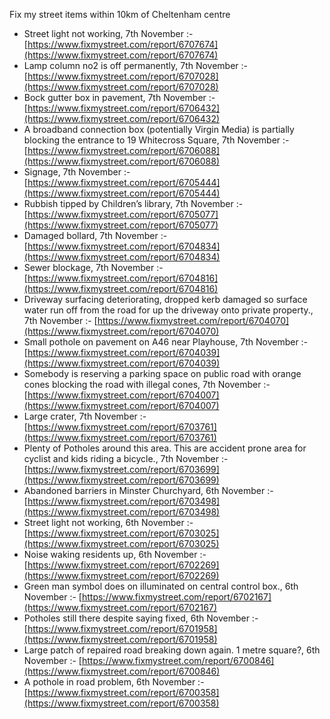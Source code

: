Fix my street items within 10km of Cheltenham centre

<!-- fix_marker starts -->

- Street light not working, 7th November :- [https://www.fixmystreet.com/report/6707674](https://www.fixmystreet.com/report/6707674)
- Lamp column no2 is off permanently, 7th November :- [https://www.fixmystreet.com/report/6707028](https://www.fixmystreet.com/report/6707028)
- Bock gutter box in pavement, 7th November :- [https://www.fixmystreet.com/report/6706432](https://www.fixmystreet.com/report/6706432)
- A broadband connection box (potentially Virgin Media) is partially blocking the entrance to 19 Whitecross Square, 7th November :- [https://www.fixmystreet.com/report/6706088](https://www.fixmystreet.com/report/6706088)
- Signage, 7th November :- [https://www.fixmystreet.com/report/6705444](https://www.fixmystreet.com/report/6705444)
- Rubbish tipped by Children’s library, 7th November :- [https://www.fixmystreet.com/report/6705077](https://www.fixmystreet.com/report/6705077)
- Damaged bollard, 7th November :- [https://www.fixmystreet.com/report/6704834](https://www.fixmystreet.com/report/6704834)
- Sewer blockage, 7th November :- [https://www.fixmystreet.com/report/6704816](https://www.fixmystreet.com/report/6704816)
- Driveway surfacing deteriorating, dropped kerb damaged so surface water run off from the road for up the driveway onto private property., 7th November :- [https://www.fixmystreet.com/report/6704070](https://www.fixmystreet.com/report/6704070)
- Small pothole on pavement on A46 near Playhouse, 7th November :- [https://www.fixmystreet.com/report/6704039](https://www.fixmystreet.com/report/6704039)
- Somebody is reserving a parking space on public road with orange cones blocking the road with illegal cones, 7th November :- [https://www.fixmystreet.com/report/6704007](https://www.fixmystreet.com/report/6704007)
- Large crater, 7th November :- [https://www.fixmystreet.com/report/6703761](https://www.fixmystreet.com/report/6703761)
- Plenty of Potholes around this area. This are accident prone area for cyclist and kids riding a bicycle., 7th November :- [https://www.fixmystreet.com/report/6703699](https://www.fixmystreet.com/report/6703699)
- Abandoned barriers in Minster Churchyard, 6th November :- [https://www.fixmystreet.com/report/6703498](https://www.fixmystreet.com/report/6703498)
- Street light not working, 6th November :- [https://www.fixmystreet.com/report/6703025](https://www.fixmystreet.com/report/6703025)
- Noise waking residents up, 6th November :- [https://www.fixmystreet.com/report/6702269](https://www.fixmystreet.com/report/6702269)
- Green man symbol does on illuminated on central control box., 6th November :- [https://www.fixmystreet.com/report/6702167](https://www.fixmystreet.com/report/6702167)
- Potholes still there despite saying fixed, 6th November :- [https://www.fixmystreet.com/report/6701958](https://www.fixmystreet.com/report/6701958)
- Large patch of repaired road breaking down again. 1 metre square?, 6th November :- [https://www.fixmystreet.com/report/6700846](https://www.fixmystreet.com/report/6700846)
- A pothole in road problem, 6th November :- [https://www.fixmystreet.com/report/6700358](https://www.fixmystreet.com/report/6700358)

<!-- fix_marker ends -->